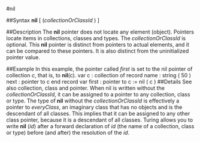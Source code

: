 
#nil

##Syntax
**nil** [ (*collectionOrClassId* ) ]

##Description
The **nil** pointer does not locate any element (object). Pointers locate items in collections, classes and types. The *collectionOrClassId* is optional.
This **nil** pointer is distinct from pointers to actual elements, and it can be compared to these pointers. It is also distinct from the uninitialized pointer value.

##Example
In this example, the pointer called *first* is set to the nil pointer of collection *c*, that is, to **nil**(c).
        var c : collection of
            record
                name : string ( 50 )
                next : pointer to c
            end record
        var first : pointer to c := nil ( c )
##Details
See also collection, class and pointer. When nil is written without the *collectionOrClassId*, it can be assigned to a pointer to any collection, class or type.
The type of **nil** without the *collectionOrClassId* is effectively a pointer to *everyClass*, an imaginary class that has no objects and is the descendant of all classes. This implies that it can be assigned to any other class pointer, because it is a descendant of all classes.
Turing allows you to write **nil** (*id*) after a forward declaration of *id* (the name of a collection, class or type) before (and after) the resolution of the *id*.
